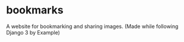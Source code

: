 # bookmarks
A website for bookmarking and sharing images. (Made while following Django 3 by Example)
